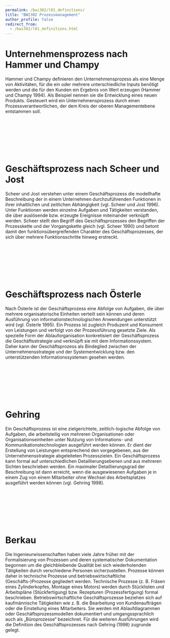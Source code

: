 ```yaml
---
permalink: /bwi302/l01_definitions/
title: "BWI302 Prozessmanagement"
author_profile: false
redirect_from: 
  - /bwi302/l01_definitions.html
---
```


Unternehmensprozess nach Hammer und Champy
======
Hammer und Champy definieren den Unternehmensprozess als eine Menge von Aktivitäten, für die ein oder mehrere unterschiedliche Inputs benötigt werden und die für den Kunden ein Ergebnis von Wert erzeugen (Hammer und Champy 1994). Als Beispiel nennen sie die Entwicklung eines neuen Produkts. Gesteuert wird ein Unternehmensprozess durch einen Prozessverantwortlichen, der dem Kreis der oberen Managementebene entstammen soll.

<br>
<br>
<br>
<br>
<br>
<br>

Geschäftsprozess nach Scheer und Jost
======
Scheer und Jost verstehen unter einem Geschäftsprozess die modellhafte Beschreibung der in einem Unternehmen durchzuführenden Funktionen in ihrer inhaltlichen und zeitlichen Abhängigkeit (vgl. Scheer und Jost 1996). Unter Funktionen werden einzelne Aufgaben und Tätigkeiten verstanden, die über auslösende bzw. erzeugte Ereignisse miteinander verknüpft werden. Scheer stellt den Begriff des Geschäftsprozesses den Begriffen der Prozesskette und der Vorgangskette gleich (vgl. Scheer 1990) und betont damit den funktionsübergreifenden Charakter des Geschäftsprozesses, der sich über mehrere Funktionsschritte hinweg erstreckt.

<br>
<br>
<br>
<br>
<br>
<br>

Geschäftsprozess nach Österle
======
Nach Österle ist der Geschäftsprozess eine Abfolge von Aufgaben, die über mehrere organisatorische Einheiten verteilt sein können und deren Ausführung von informationstechnologischen Anwendungen unterstützt wird (vgl. Österle 1995). Ein Prozess ist zugleich Produzent und Konsument von Leistungen und verfolgt von der Prozessführung gesetzte Ziele. Als spezielle Form der Ablauforganisation konkretisiert der Geschäftsprozess die Geschäftsstrategie und verknüpft sie mit dem Informationssystem. Daher kann der Geschäftsprozess als Bindeglied zwischen der Unternehmensstrategie und der Systementwicklung bzw. den unterstützenden Informationssystemen gesehen werden.

<br>
<br>
<br>
<br>
<br>
<br>

Gehring
======
Ein Geschäftsprozess ist eine zielgerichtete, zeitlich-logische Abfolge von Aufgaben, die arbeitsteilig von mehreren Organisationen oder Organisationseinheiten unter Nutzung von Informations- und Kommunikationstechnologien ausgeführt werden können. Er dient der Erstellung von Leistungen entsprechend den vorgegebenen, aus der Unternehmensstrategie abgeleiteten Prozesszielen. Ein Geschäftsprozess kann formal auf unterschiedlichen Detaillierungsebenen und aus mehreren Sichten beschrieben werden. Ein maximaler Detaillierungsgrad der Beschreibung ist dann erreicht, wenn die ausgewiesenen Aufgaben je in einem Zug von einem Mitarbeiter ohne Wechsel des Arbeitsplatzes ausgeführt werden können (vgl. Gehring 1998).

<br>
<br>
<br>
<br>
<br>
<br>

Berkau
======
Die Ingenieurwissenschaften haben viele Jahre früher mit der Formalisierung von Prozessen und deren systematischer Dokumentation begonnen um die gleichbleibende Qualität bei sich wiederholenden Tätigkeiten durch verschiedene Personen sicherzustellen. Prozesse können daher in technische Prozesse und betriebswirtschaftliche (Geschäfts-)Prozesse gegliedert werden. Technische Prozesse (z. B. Fräsen eines Zylinderkopfes, Montage eines Motors) werden durch Stücklisten und Arbeitspläne (Stückfertigung) bzw. Rezepturen (Prozessfertigung) formal beschrieben. Betriebswirtschaftliche Geschäftsprozesse beziehen sich auf kaufmännische Tätigkeiten wie z. B. die Bearbeitung von Kundenaufträgen oder die Einstellung eines Mitarbeiters. Sie werden mit Ablaufdiagrammen oder Geschäftsprozessmodellen dokumentiert und umgangssprachlich auch als „Büroprozesse“ bezeichnet. Für die weiteren Ausführungen wird die Definition des Geschäftsprozesses nach Gehring (1998) zugrunde gelegt.
